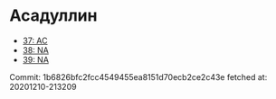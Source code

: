 # Асадуллин
- [37: AC](37.md)
- [38: NA](38.md)
- [39: NA](39.md)

Commit: 1b6826bfc2fcc4549455ea8151d70ecb2ce2c43e
 fetched at: 20201210-213209
